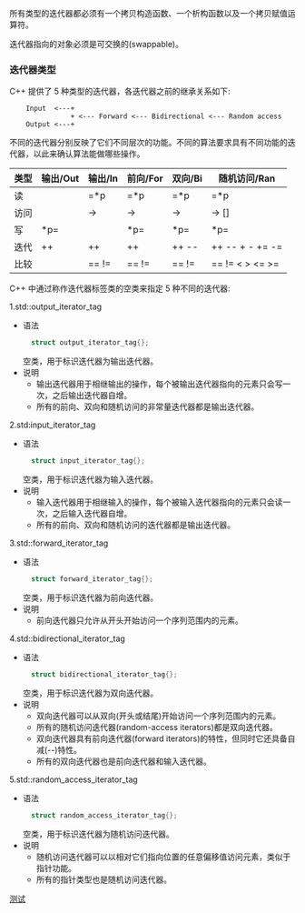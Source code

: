 
所有类型的迭代器都必须有一个拷贝构造函数、一个析构函数以及一个拷贝赋值运算符。

迭代器指向的对象必须是可交换的(swappable)。


### 迭代器类型

C++ 提供了 5 种类型的迭代器，各迭代器之前的继承关系如下:
```shell
    Input  <---+
               + <--- Forward <--- Bidirectional <--- Random access
    Output <---+
```

不同的迭代器分别反映了它们不同层次的功能。不同的算法要求具有不同功能的迭代器，以此来确认算法能做哪些操作。

|  类型  | 输出/Out | 输出/In | 前向/For | 双向/Bi |   随机访问/Ran   |
|--------|----------|---------|----------|---------|------------------|
| 读     |          | =*p     | =*p      | =*p     | =*p              |
| 访问   |          | ->      | ->       | ->      | -> []            |
| 写     | *p=      |         | *p=      | *p=     | *p=              |
| 迭代   | ++       | ++      | ++       | ++ --   | ++ -- + - += -=  |
| 比较   |          | == !=   | == !=    | == !=   | == != < > <= >=  |


C++ 中通过称作迭代器标签类的空类来指定 5 种不同的迭代器:

1.std::output_iterator_tag

- 语法
  ```c++
    struct output_iterator_tag{};
  ```
  空类，用于标识迭代器为输出迭代器。
- 说明
    + 输出迭代器用于相继输出的操作，每个被输出迭代器指向的元素只会写一次，之后输出迭代器自增。
    + 所有的前向、双向和随机访问的非常量迭代器都是输出迭代器。

2.std:input_iterator_tag

- 语法
  ```c++
    struct input_iterator_tag{};
  ```
  空类，用于标识迭代器为输入迭代器。
- 说明
    + 输入迭代器用于相继输入的操作，每个被输入迭代器指向的元素只会读一次，之后输入迭代器自增。
    + 所有的前向、双向和随机访问的迭代器都是输出迭代器。

3.std::forward_iterator_tag

- 语法
  ```c++
    struct forward_iterator_tag{};
  ```
  空类，用于标识迭代器为前向迭代器。
- 说明
    + 前向迭代器只允许从开头开始访问一个序列范围内的元素。

4.std::bidirectional_iterator_tag

- 语法
  ```c++
    struct bidirectional_iterator_tag{};
  ```
  空类，用于标识迭代器为双向迭代器。
- 说明
    + 双向迭代器可以从双向(开头或结尾)开始访问一个序列范围内的元素。
    + 所有的随机访问迭代器(random-access iterators)都是双向迭代器。
    + 双向迭代器具有前向迭代器(forward iterators)的特性，但同时它还具备自减(--)特性。
    + 所有的双向迭代器也是前向迭代器和输入迭代器。

5.std::random_access_iterator_tag

- 语法
  ```c++
    struct random_access_iterator_tag{};
  ```
  空类，用于标识迭代器为随机访问迭代器。
- 说明
    + 随机访问迭代器可以以相对它们指向位置的任意偏移值访问元素，类似于指针功能。
    + 所有的指针类型也是随机访问迭代器。

[测试](tests/iterator_traits.cpp)

